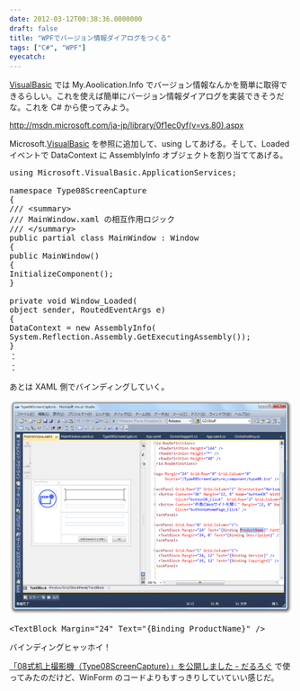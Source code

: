 ```yaml
---
date: 2012-03-12T00:38:36.0000000
draft: false
title: "WPFでバージョン情報ダイアログをつくる"
tags: ["C#", "WPF"]
eyecatch: 
---
```

<p><a class="keyword" href="http://d.hatena.ne.jp/keyword/VisualBasic">VisualBasic</a> では My.Aoolication.Info でバージョン情報なんかを簡単に取得できるらしい。これを使えば簡単にバージョン情報ダイアログを実装できそうだな。これを C# から使ってみよう。</p><p><a href="http://msdn.microsoft.com/ja-jp/library/0f1ec0yf(v=vs.80).aspx">http://msdn.microsoft.com/ja-jp/library/0f1ec0yf(v=vs.80).aspx</a></p><p>Microsoft.<a class="keyword" href="http://d.hatena.ne.jp/keyword/VisualBasic">VisualBasic</a> を参照に追加して、using してあげる。そして、Loaded イベントで DataContext に AssemblyInfo オブジェクトを割り当ててあげる。</p>

<pre class="code" data-unlink>using Microsoft.VisualBasic.ApplicationServices;

namespace Type08ScreenCapture
{
/// &lt;summary&gt;
/// MainWindow.xaml の相互作用ロジック
/// &lt;/summary&gt;
public partial class MainWindow : Window
{
public MainWindow()
{
InitializeComponent();
}

private void Window_Loaded(
object sender, RoutedEventArgs e)
{
DataContext = new AssemblyInfo(
System.Reflection.Assembly.GetExecutingAssembly());
}
：
：</pre>
<p>あとは XAML 側でバインディングしていく。</p><p><img src="20120312003119.png" alt="f:id:daruyanagi:20120312003119p:plain" title="f:id:daruyanagi:20120312003119p:plain" class="hatena-fotolife"></p>

<pre class="code" data-unlink>&lt;TextBlock Margin=&#34;24&#34; Text=&#34;{Binding ProductName}&#34; /&gt;</pre>
<p>バインディングヒャッホイ！</p><p><a href="http://daruyanagi.hatenablog.com/entry/2012/03/11/165757">&#x300C;08&#x5F0F;&#x673A;&#x4E0A;&#x64AE;&#x5F71;&#x6A5F;&#xFF08;Type08ScreenCapture&#xFF09;&#x300D;&#x3092;&#x516C;&#x958B;&#x3057;&#x307E;&#x3057;&#x305F; - &#x3060;&#x308B;&#x308D;&#x3050;</a> で使ってみたのだけど、WinForm のコードよりもすっきりしていていい感じだ。</p>
